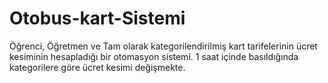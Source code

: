 # Otobus-kart-Sistemi
Öğrenci, Öğretmen ve Tam olarak kategorilendirilmiş kart tarifelerinin ücret kesiminin hesapladığı bir otomasyon sistemi. 
1 saat içinde basıldığında kategorilere göre ücret kesimi değişmekte.
